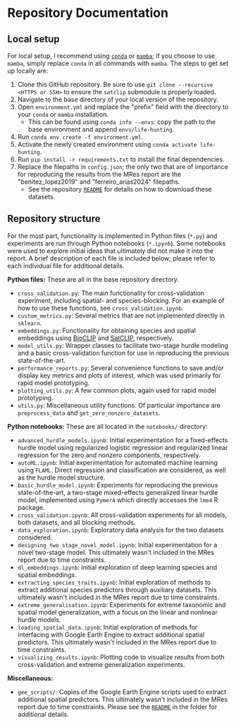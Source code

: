 # Repository Documentation

## Local setup

For local setup, I recommend using [`conda`](https://conda.io/projects/conda/en/latest/user-guide/install/index.html) or [`mamba`](https://mamba.readthedocs.io/en/latest/installation/mamba-installation.html); if you choose to use `mamba`, simply replace `conda` in all commands with `mamba`. The steps to get set up locally are:
1. Clone this GitHub repository. Be sure to use `git clone --recursive <HTTPS or SSH>` to ensure the `satclip` submodule is properly loaded.
2. Navigate to the base directory of your local version of the repository.
3. Open `environment.yml` and replace the "prefix" field with the directory to your `conda` or `mamba` installation.
   - This can be found using `conda info --envs`: copy the path to the base environment and append `envs/life-hunting`.
4. Run `conda env create -f environment.yml`.
5. Activate the newly created environment using `conda activate life-hunting`.
6. Run `pip install -r requirements.txt` to install the final dependencies.
7. Replace the filepaths in `config.json`; the only two that are of importance for reproducing the results from the MRes report are the "benitez_lopez2019" and "ferreiro_arias2024" filepaths.
   - See the repository [`README`](README.md) for details on how to download these datasets.

## Repository structure

For the most part, functionality is implemented in Python files (`*.py`) and experiments are run through Python notebooks (`*.ipynb`). Some notebooks were used to explore initial ideas that ultimately did not make it into the report. A brief description of each file is included below; please refer to each individual file for additional details.

**Python files:**
These are all in the base repository directory.
- `cross_validation.py`: The main functionality for cross-validation experiment, including spatial- and species-blocking. For an example of how to use these functions, see `cross_validation.ipynb`.
- `custom_metrics.py`: Several metrics that are not implemented directly in `sklearn`.
- `embeddings.py`: Functionality for obtaining species and spatial embeddings using [BioCLIP](https://imageomics.github.io/bioclip/) and [SatCLIP](https://github.com/microsoft/satclip), respectively.
- `model_utils.py`: Wrapper classes to facilitate two-stage hurdle modeling and a basic cross-validation function for use in reproducing the previous state-of-the-art.
- `performance_reports.py`: Several convenience functions to save and/or display key metrics and plots of interest, which was used primarily for rapid model prototyping.
- `plotting_utils.py`: A few common plots, again used for rapid model prototyping.
- `utils.py`: Miscellaneous utility functions. Of particular importance are `preprocess_data` and `get_zero_nonzero_datasets`.

**Python notebooks:**
These are all located in the `notebooks/` directory:
- `advanced_hurdle_models.ipynb`: Initial experimentation for a fixed-effects hurdle model using regularized logistic regression and regularized linear regression for the zero and nonzero components, respectively.
- `autoML.ipynb`: Initial experimentation for automated machine learning using `FLAML`. Direct regression and classification are considered, as well as the hurdle model structure.
- `basic_hurdle_model.ipynb`: Experiments for reproducing the previous state-of-the-art, a two-stage mixed-effects generalized linear hurdle model, implemented using `Pymer4` which directly accesses the `lme4` R package.
- `cross_validation.ipynb`: All cross-validation experiments for all models, both datasets, and all blocking methods.
- `data_exploration.ipynb`: Exploratory data analysis for the two datasets considered.
- `designing_two_stage_novel_model.ipynb`: Initial experimentation for a novel two-stage model. This ultimately wasn't included in the MRes report due to time constraints.
- `dl_embeddings.ipynb`: Initial exploration of deep learning species and spatial embeddings.
- `extracting_species_traits.ipynb`: Initial exploration of methods to extract additional species predictors through auxiliary datasets. This ultimately wasn't included in the MRes report due to time constraints.
- `extreme_generalisation.ipynb`: Experiments for extreme taxonomic and spatial model generalization, with a focus on the linear and nonlinear hurdle models.
- `loading_spatial_data.ipynb`: Initial exploration of methods for interfacing with Google Earth Engine to extract additional spatial predictors. This ultimately wasn't included in the MRes report due to time constraints.
- `visualizing_results.ipynb`: Plotting code to visualize results from both cross-validation and extreme generalization experiments.

**Miscellaneous:**
- `gee_scripts/`: Copies of the Google Earth Engine scripts used to extract additional spatial predictors. This ultimately wasn't included in the MRes report due to time constraints. Please see the [`README`](gee_scripts/README.md) in the folder for additional details.
